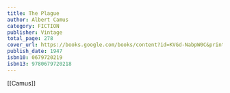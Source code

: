 ```yaml
---
title: The Plague
author: Albert Camus
category: FICTION
publisher: Vintage
total_page: 278
cover_url: https://books.google.com/books/content?id=KVGd-NabpW0C&printsec=frontcover&img=1&zoom=1&edge=curl&source=gbs_api
publish_date: 1947
isbn10: 0679720219
isbn13: 9780679720218
---
```


[[Camus]]